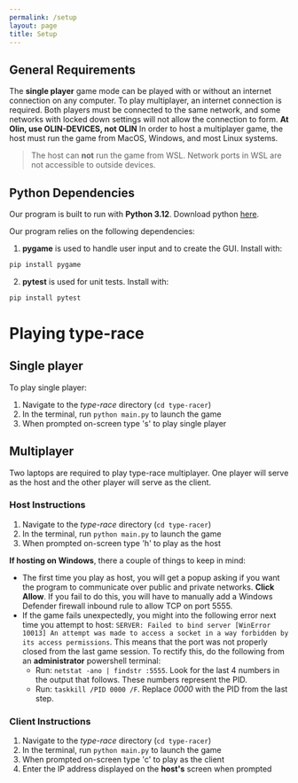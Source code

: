 ```yaml
---
permalink: /setup
layout: page
title: Setup
---
```

## General Requirements

The **single player** game mode can be played with or without an internet connection on any computer. To play multiplayer, an internet connection is required. Both players must be connected to the same network, and some networks with locked down settings will not allow the connection to form. **At Olin, use OLIN-DEVICES, not OLIN** In order to host a multiplayer game, the host must run the game from MacOS, Windows, and most Linux systems. 

> The host can **not** run the game from WSL. Network ports in WSL are not accessible to outside devices.

## Python Dependencies

Our program is built to run with **Python 3.12**. Download python
[here](https://www.python.org/downloads/).

Our program relies on the following dependencies:

1. **pygame** is used to handle user input and to create the GUI. Install with:
```bash
pip install pygame
```
2. **pytest** is used for unit tests. Install with:
```bash
pip install pytest
```

# Playing type-race

## Single player

To play single player:

1. Navigate to the *type-race* directory (`cd type-racer`)
2. In the terminal, run `python main.py` to launch the game
3. When prompted on-screen type 's' to play single player

## Multiplayer

Two laptops are required to play type-race multiplayer. One player will serve as the host and the other player will serve as the client.

### Host Instructions

1. Navigate to the *type-race* directory (`cd type-racer`)
2. In the terminal, run `python main.py` to launch the game
3. When prompted on-screen type 'h' to play as the host

**If hosting on Windows**, there a couple of things to keep in mind:
- The first time you play as host, you will get a popup asking if you want the program to communicate over public and private networks. **Click Allow**. If you fail to do this, you will have to manually add a Windows Defender firewall inbound rule to allow TCP on port 5555.
- If the game fails unexpectedly, you might into the following error next time you attempt to host: `SERVER: Failed to bind server [WinError 10013] An attempt was made to access a socket in a way forbidden by its access permissions`. This means that the port was not properly closed from the last game session. To rectify this, do the following from an **administrator** powershell terminal:
    - Run: `netstat -ano | findstr :5555`. Look for the last 4 numbers in the output that follows. These numbers represent the PID.
    - Run: `taskkill /PID 0000 /F`. Replace *0000* with the PID from the last step.

### Client Instructions

1. Navigate to the *type-race* directory (`cd type-racer`)
2. In the terminal, run `python main.py` to launch the game
3. When prompted on-screen type 'c' to play as the client
4. Enter the IP address displayed on the **host's** screen when prompted
